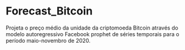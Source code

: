 # Forecast_Bitcoin
Projeta o preço médio da unidade da criptomoeda Bitcoin através do modelo autoregressivo Facebook prophet de séries temporais para o período maio-novembro de 2020.
